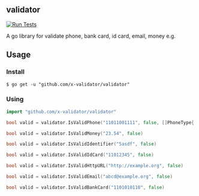 ## validator
[![Run Tests](https://github.com/x-validator/validator/actions/workflows/test.yml/badge.svg)](https://github.com/x-validator/validator/actions/workflows/test.yml)

A go library for validate phone, bank card, id card, email, money e.g.

## Usage

### Install

```shell
$ go get -u "github.com/x-validator/validator"
```

### Using

```go
import "github.com/x-validator/validator"

bool valid = validator.IsValidPhone("11011001111", false, []PhoneType{ AllType })

bool valid = validator.IsValidMoney("23.54", false)

bool valid = validator.IsValidIdentifier("5asdf", false)

bool valid = validator.IsValidIdCard("11012345", false)

bool valid = validator.IsValidHttpURL("http://example.org", false)

bool valid = validator.IsValidEmail("abcd@example.org", false)

bool valid = validator.IsValidBankCard("1101010110", false)
```

